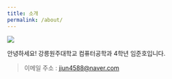 ```yaml
---
title: 소개
permalink: /about/
---
```


<img src="../images/hi.jpg">

안녕하세요! 강릉원주대학교 컴퓨터공학과 4학년 임준호입니다.

>이메일 주소 : jjun4588@naver.com
